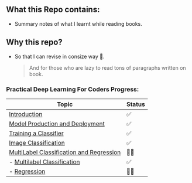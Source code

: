 ## What this Repo contains:
- Summary notes of what I learnt while reading books.

## Why this repo?
- So that I can revise in consize way 🥱.
  >  And for those who are lazy to read tons of paragraphs written on book. 

### Practical Deep Learning For Coders Progress:
| Topic | Status |
|-------|--------|
| [Introduction](/Practical%20Deep%20Learning%20For%20Coders/Chapter1.ipynb) | ✅ |
| [Model Production and Deployment](/Practical%20Deep%20Learning%20For%20Coders/Chapter_2.ipynb) | ✅ |
| [Training a Classifier](/Practical%20Deep%20Learning%20For%20Coders/Chapter_4.ipynb) | ✅ |
| [Image Classification](/Practical%20Deep%20Learning%20For%20Coders/Chapter_5.ipynb) | ✅ |
| [MultiLabel Classification and Regression](/Practical%20Deep%20Learning%20For%20Coders/Chapter_6.ipynb) | 🏊‍♂️ |
|   - [Multilabel Classification](Practical%20Deep%20Learning%20For%20Coders/Chapter_6.ipynb) | ✅ |
|   - [Regression](Practical%20Deep%20Learning%20For%20Coders/Chapter_6.ipynb) | 🏊‍♂️ |

